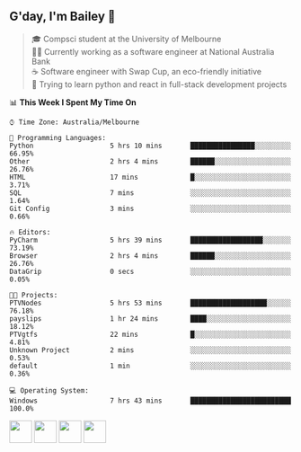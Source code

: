 ## G'day, I'm Bailey 👋

> 🎓 Compsci student at the University of Melbourne <br>
> 👨‍💻 Currently working as a software engineer at National Australia Bank <br>
> ☕️ Software engineer with Swap Cup, an eco-friendly initiative <br>
> 🌱 Trying to learn python and react in full-stack development projects

<!--START_SECTION:waka-->
📊 **This Week I Spent My Time On** 

```text
⌚︎ Time Zone: Australia/Melbourne

💬 Programming Languages: 
Python                   5 hrs 10 mins       ████████████████░░░░░░░░░   66.95% 
Other                    2 hrs 4 mins        ██████░░░░░░░░░░░░░░░░░░░   26.76% 
HTML                     17 mins             █░░░░░░░░░░░░░░░░░░░░░░░░   3.71% 
SQL                      7 mins              ░░░░░░░░░░░░░░░░░░░░░░░░░   1.64% 
Git Config               3 mins              ░░░░░░░░░░░░░░░░░░░░░░░░░   0.66%

🔥 Editors: 
PyCharm                  5 hrs 39 mins       ██████████████████░░░░░░░   73.19% 
Browser                  2 hrs 4 mins        ██████░░░░░░░░░░░░░░░░░░░   26.76% 
DataGrip                 0 secs              ░░░░░░░░░░░░░░░░░░░░░░░░░   0.05%

🐱‍💻 Projects: 
PTVNodes                 5 hrs 53 mins       ███████████████████░░░░░░   76.18% 
payslips                 1 hr 24 mins        ████░░░░░░░░░░░░░░░░░░░░░   18.12% 
PTVgtfs                  22 mins             █░░░░░░░░░░░░░░░░░░░░░░░░   4.81% 
Unknown Project          2 mins              ░░░░░░░░░░░░░░░░░░░░░░░░░   0.53% 
default                  1 min               ░░░░░░░░░░░░░░░░░░░░░░░░░   0.36%

💻 Operating System: 
Windows                  7 hrs 43 mins       █████████████████████████   100.0%

```


<!--END_SECTION:waka-->

[<img height="40px" src="https://img.icons8.com/ios-filled/2x/linkedin.png">](https://linkedin.com/in/baileybutler1)
[<img height="40px" src="https://img.icons8.com/ios-filled/2x/github.png">](https://github.com/baely)
[<img height="40px" src="https://img.icons8.com/ios-filled/2x/salesforce.png">](https://trailblazer.me/id/baileybutler)
[<img height="40px" src="https://img.icons8.com/ios-filled/2x/instagram.png">](https://instagram.com/bae1y)
